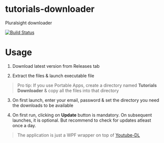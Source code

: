 # tutorials-downloader
Pluralsight downloader

[![Build Status](https://dev.azure.com/Matrixean-SpicyCoder/Pluralsight-Downloader/_apis/build/status/Pluralsight-Downloader-.NET%20Desktop-CI?branchName=master)](https://dev.azure.com/Matrixean-SpicyCoder/Pluralsight-Downloader/_build/latest?definitionId=4&branchName=master)

# Usage

1. Download latest version from Releases tab

2. Extract the files & launch executable file
> Pro tip: If you use Portable Apps, create a directory named **Tutorials Downloader** & copy all the files into that directory

3. On first launch, enter your email, password & set the directory you need the downloads to be available

4. On first run, clicking on **Update** button is mandatory. On subsequent launches, it is optional. But recommend to check for updates atleast once a day.

> The application is just a WPF wrapper on top of [Youtube-DL](https://github.com/ytdl-org/youtube-dl)
